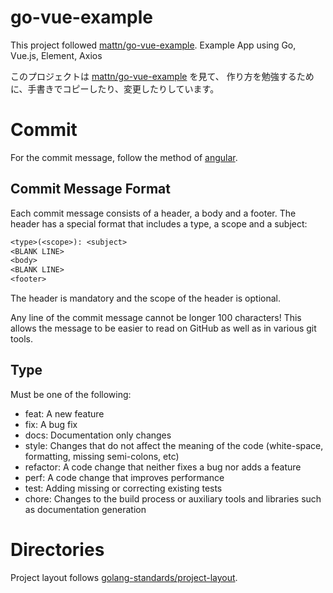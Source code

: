 # go-vue-example

This project followed [mattn/go-vue-example](https://github.com/mattn/go-vue-example).
Example App using Go, Vue.js, Element, Axios

このプロジェクトは [mattn/go-vue-example](https://github.com/mattn/go-vue-example) を見て、
作り方を勉強するために、手書きでコピーしたり、変更したりしています。

# Commit

For the commit message, follow the method of [angular](https://github.com/angular/angular.js/blob/master/DEVELOPERS.md#commits).

## Commit Message Format

Each commit message consists of a header,
a body and a footer. The header has a special format that includes a type,
a scope and a subject:

```txt
<type>(<scope>): <subject>
<BLANK LINE>
<body>
<BLANK LINE>
<footer>
```

The header is mandatory and the scope of the header is optional.

Any line of the commit message cannot be longer 100 characters!
This allows the message to be easier to read on GitHub
as well as in various git tools.

## Type

Must be one of the following:

* feat: A new feature
* fix: A bug fix
* docs: Documentation only changes
* style: Changes that do not affect the meaning of the code (white-space,
    formatting, missing semi-colons, etc)
* refactor: A code change that neither fixes a bug nor adds a feature
* perf: A code change that improves performance
* test: Adding missing or correcting existing tests
* chore: Changes to the build process or auxiliary tools
    and libraries such as documentation generation

# Directories

Project layout follows [golang-standards/project-layout](https://github.com/golang-standards/project-layout).
